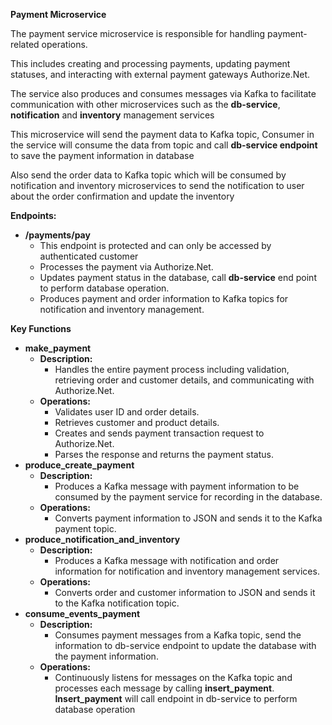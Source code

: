**Payment Microservice**

The payment service microservice is responsible for handling payment-related operations.

This includes creating and processing payments, updating payment statuses, and interacting with external payment gateways Authorize.Net.

The service also produces and consumes messages via Kafka to facilitate communication with other microservices such as the **db-service**, **notification** and **inventory** management services

This microservice will send the payment data to Kafka topic, Consumer in the service will consume the data from topic and call **db-service endpoint** to save the payment information in database

Also send the order data to Kafka topic which will be consumed by notification and inventory microservices to send the notification to user about the order confirmation and update the inventory

**Endpoints:**

- **/payments/pay**
  - This endpoint is protected and can only be accessed by authenticated customer
  - Processes the payment via Authorize.Net.
  - Updates payment status in the database, call **db-service** end point to perform database operation.
  - Produces payment and order information to Kafka topics for notification and inventory management.

**Key Functions**

- **make_payment**
  - **Description:**
    - Handles the entire payment process including validation, retrieving order and customer details, and communicating with Authorize.Net.
  - **Operations:**
    - Validates user ID and order details.
    - Retrieves customer and product details.
    - Creates and sends payment transaction request to Authorize.Net.
    - Parses the response and returns the payment status.
- **produce_create_payment**
  - **Description:**
    - Produces a Kafka message with payment information to be consumed by the payment service for recording in the database.
  - **Operations:**
    - Converts payment information to JSON and sends it to the Kafka payment topic.
- **produce_notification_and_inventory**
  - **Description:**
    - Produces a Kafka message with notification and order information for notification and inventory management services.
  - **Operations:**
    - Converts order and customer information to JSON and sends it to the Kafka notification topic.
- **consume_events_payment**
  - **Description:**
    - Consumes payment messages from a Kafka topic, send the information to db-service endpoint to update the database with the payment information.
  - **Operations:**
    - Continuously listens for messages on the Kafka topic and processes each message by calling **insert_payment**. **Insert_payment** will call endpoint in db-service to perform database operation
